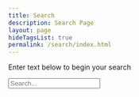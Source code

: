 ```yaml
---
title: Search
description: Search Page
layout: page
hideTagsList: true
permalink: /search/index.html
---
```


Enter text below to begin your search

<input type="text" id="search" autocomplete="off" placeholder="Search..." />
<ul id="results"></ul>
<script src="/assets/scripts/search.js" async defer></script>